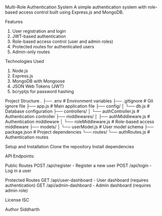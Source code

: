 Multi-Role Authentication System
A simple authentication system with role-based access control built using Express.js and MongoDB.

Features
1. User registration and login
2. JWT-based authentication
3. Role-based access control (user and admin roles)
4. Protected routes for authenticated users
5. Admin-only routes

Technologies Used
1. Node.js
2. Express.js
3. MongoDB with Mongoose
4. JSON Web Tokens (JWT)
5. bcryptjs for password hashing

Project Structure
.
├── .env                    # Environment variables
├── .gitignore              # Git ignore file
├── app.js                  # Main application file
├── config/
│   └── db.js               # Database configuration
├── controllers/
│   └── authController.js   # Authentication controller
├── middlewares/
│   ├── authMiddleware.js   # Authentication middleware
│   └── roleMiddleware.js   # Role-based access middleware
├── models/
│   └── userModel.js        # User model schema
├── package.json            # Project dependencies
└── routes/
    └── authRoutes.js       # Authentication routes

Setup and Installation
Clone the repository
Install dependencies

API Endpoints:

Public Routes
POST /api/register - Register a new user
POST /api/login - Log in a user

Protected Routes
GET /api/user-dashboard - User dashboard (requires authentication)
GET /api/admin-dashboard - Admin dashboard 
(requires admin role)

License
ISC

Author
Siddharth